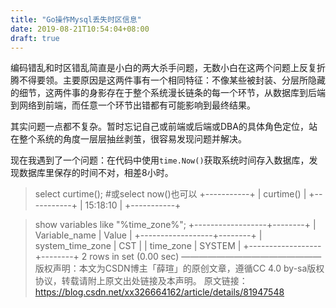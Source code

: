 ```yaml
---
title: "Go操作Mysql丢失时区信息"
date: 2019-08-21T10:54:04+08:00
draft: true
---
```




编码错乱和时区错乱简直是小白的两大杀手问题，无数小白在这两个问题上反复折腾不得要领。主要原因是这两件事有一个相同特征：不像某些被封装、分层所隐藏的细节，这两件事的身影存在于整个系统漫长链条的每一个环节，从数据库到后端到网络到前端，而任意一个环节出错都有可能影响到最终结果。

其实问题一点都不复杂。暂时忘记自己或前端或后端或DBA的具体角色定位，站在整个系统的角度一层层抽丝剥茧，很容易发现问题并解决。

现在我遇到了一个问题：在代码中使用`time.Now()`获取系统时间存入数据库，发现数据库里保存的时间不对，相差8小时。









> select curtime();   #或select now()也可以
> +-----------+
> | curtime() |
> +-----------+
> | 15:18:10  |
> +-----------+

> show variables like "%time_zone%";
> +------------------+--------+
> | Variable_name    | Value  |
> +------------------+--------+
> | system_time_zone | CST    |
> | time_zone        | SYSTEM |
> +------------------+--------+
> 2 rows in set (0.00 sec)
>  ———————————————— 
> 版权声明：本文为CSDN博主「薛瑄」的原创文章，遵循CC 4.0 by-sa版权协议，转载请附上原文出处链接及本声明。
> 原文链接：https://blog.csdn.net/xx326664162/article/details/81947548